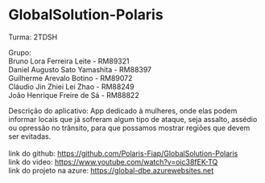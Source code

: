 # GlobalSolution-Polaris<br>

Turma: 2TDSH<br>

Grupo:<br>
Bruno Lora Ferreira Leite - RM89321<br>
Daniel Augusto Sato Yamashita - RM88397<br>
Guilherme Arevalo Botino - RM89072<br>
Cláudio Jin Zhiei Lei Zhao - RM88249<br>
João Henrique Freire de Sá - RM88822<br>


Descrição do aplicativo: App dedicado à mulheres, onde elas podem informar locais que já sofreram algum tipo de ataque, seja assalto, assédio ou opressão no trânsito, para que possamos mostrar regiões que devem ser evitadas.
<br>
<br>
link do github: https://github.com/Polaris-Fiap/GlobalSolution-Polaris
<br>
link do video: https://www.youtube.com/watch?v=oic38fEK-TQ
<br>
link do projeto na azure: https://global-dbe.azurewebsites.net
